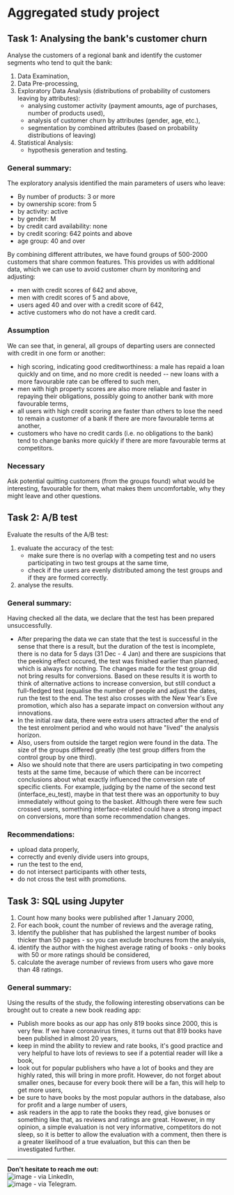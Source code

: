 # Aggregated study project

## Task 1: Analysing the bank's customer churn 
  
Analyse the customers of a regional bank and identify the customer segments who tend to quit the bank:
 
1. Data Examination, 
2. Data Pre-processing,
2. Exploratory Data Analysis (distributions of probability of customers leaving by attributes):
    + analysing customer activity (payment amounts, age of purchases, number of products used),
    + analysis of customer churn by attributes (gender, age, etc.),
    + segmentation by combined attributes (based on probability distributions of leaving)
3. Statistical Analysis:
    + hypothesis generation and testing.
  
### General summary:
The exploratory analysis identified the main parameters of users who leave:

- By number of products:
3 or more
- by ownership score:
from 5
- by activity:
active
- by gender:
М
- by credit card availability:
none
- by credit scoring:
642 points and above
- age group:
40 and over
  
By combining different attributes, we have found groups of 500-2000 customers that share common features.
This provides us with additional data, which we can use to avoid customer churn by monitoring and adjusting:

- men with credit scores of 642 and above,
- men with credit scores of 5 and above,
- users aged 40 and over with a credit score of 642,
- active customers who do not have a credit card.

### Assumption
We can see that, in general, all groups of departing users are connected with credit in one form or another:

- high scoring, indicating good creditworthiness: a male has repaid a loan quickly and on time, and no more credit is needed -- new loans with a more favourable rate can be offered to such men,
- men with high property scores are also more reliable and faster in repaying their obligations, possibly going to another bank with more favourable terms,
- all users with high credit scoring are faster than others to lose the need to remain a customer of a bank if there are more favourable terms at another,
- customers who have no credit cards (i.e. no obligations to the bank) tend to change banks more quickly if there are more favourable terms at competitors.

### Necessary
Ask potential quitting customers (from the groups found) what would be interesting, favourable for them, what makes them uncomfortable, why they might leave and other questions.



## Task 2: A/B test
  
Evaluate the results of the A/B test:  
1. evaluate the accuracy of the test:  
   + make sure there is no overlap with a competing test and no users participating in two test groups at the same time,  
   + check if the users are evenly distributed among the test groups and if they are formed correctly.
2. analyse the results.

### General summary:
Having checked all the data, we declare that the test has been prepared unsuccessfully.

- After preparing the data we can state that the test is successful in the sense that there is a result, but the duration of the test is incomplete, there is no data for 5 days (31 Dec - 4 Jan) and there are suspicions that the peeking effect occured, the test was finished earlier than planned, which is always for nothing.
The changes made for the test group did not bring results for conversions. Based on these results it is worth to think of alternative actions to increase conversion, but still conduct a full-fledged test (equalise the number of people and adjust the dates, run the test to the end. The test also crosses with the New Year's Eve promotion, which also has a separate impact on conversion without any innovations.
- In the initial raw data, there were extra users attracted after the end of the test enrolment period and who would not have "lived" the analysis horizon.
- Also, users from outside the target region were found in the data. The size of the groups differed greatly (the test group differs from the control group by one third).
- Also we should note that there are users participating in two competing tests at the same time, because of which there can be incorrect conclusions about what exactly influenced the conversion rate of specific clients. For example, judging by the name of the second test (interface_eu_test), maybe in that test there was an opportunity to buy immediately without going to the basket. Although there were few such crossed users, something interface-related could have a strong impact on conversions, more than some recommendation changes.

### Recommendations:
- upload data properly,
- correctly and evenly divide users into groups,
- run the test to the end,
- do not intersect participants with other tests,
- do not cross the test with promotions.

## Task 3: SQL using Jupyter  

1. Count how many books were published after 1 January 2000,  
2. For each book, count the number of reviews and the average rating,  
3. Identify the publisher that has published the largest number of books thicker than 50 pages - so you can exclude brochures from the analysis,  
4. identify the author with the highest average rating of books - only books with 50 or more ratings should be considered,  
5. calculate the average number of reviews from users who gave more than 48 ratings.

### General summary:
Using the results of the study, the following interesting observations can be brought out to create a new book reading app:

- Publish more books as our app has only 819 books since 2000, this is very few. If we have coronavirus times, it turns out that 819 books have been published in almost 20 years,
- keep in mind the ability to review and rate books, it's good practice and very helpful to have lots of reviews to see if a potential reader will like a book,
- look out for popular publishers who have a lot of books and they are highly rated, this will bring in more profit. However, do not forget about smaller ones, because for every book there will be a fan, this will help to get more users,
- be sure to have books by the most popular authors in the database, also for profit and a large number of users,
- ask readers in the app to rate the books they read, give bonuses or something like that, as reviews and ratings are great. However, in my opinion, a simple evaluation is not very informative, competitors do not sleep, so it is better to allow the evaluation with a comment, then there is a greater likelihood of a true evaluation, but this can then be investigated further.

--------
  
**Don't hesitate to reach me out:**  
![image](https://github.com/pervoemarta/yp_da_final/assets/155819108/8cf9026a-a0d3-44db-9e0c-0012562d53a8) - via LinkedIn,  
![image](https://github.com/pervoemarta/yp_da_final/assets/155819108/7422ccec-2be3-4c93-87c4-12a0b3660c84) - via Telegram.

